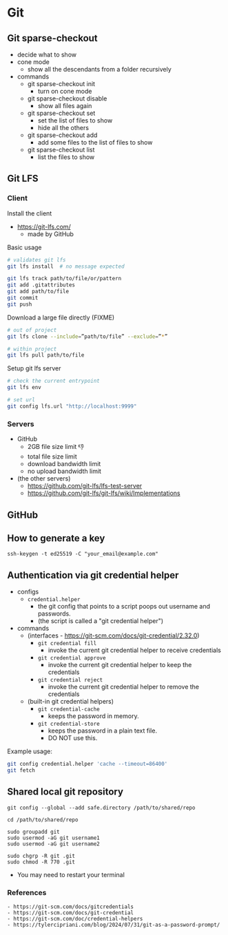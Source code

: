 # Git

## Git sparse-checkout

- decide what to show
- cone mode
  - show all the descendants from a folder recursively
- commands
    - git sparse-checkout init
        - turn on cone mode
    - git sparse-checkout disable
        - show all files again
    - git sparse-checkout set
        - set the list of files to show
        - hide all the others
    - git sparse-checkout add
        - add some files to the list of files to show
    - git sparse-checkout list
        - list the files to show

## Git LFS

### Client

Install the client

- https://git-lfs.com/
    - made by GitHub

Basic usage

```bash
# validates git lfs
git lfs install  # no message expected

git lfs track path/to/file/or/pattern
git add .gitattributes
git add path/to/file
git commit
git push
```

Download a large file directly (FIXME)

```bash
# out of project
git lfs clone --include=”path/to/file” --exclude=”*”

# within project
git lfs pull path/to/file
```

Setup git lfs server

```bash
# check the current entrypoint
git lfs env

# set url
git config lfs.url "http://localhost:9999"
```

### Servers

- GitHub
    - 2GB file size limit 👎
    - total file size limit
    - download bandwidth limit
    - no upload bandwidth limit
- (the other servers)
    - https://github.com/git-lfs/lfs-test-server
    - https://github.com/git-lfs/git-lfs/wiki/Implementations

## GitHub

## How to generate a key

```shell
ssh-keygen -t ed25519 -C "your_email@example.com"
```

## Authentication via git credential helper

- configs
    - `credential.helper`
        - the git config that points to a script poops out username and passwords.
        - (the script is called a "git credential helper")
- commands
    - (interfaces - https://git-scm.com/docs/git-credential/2.32.0)
        - `git credential fill`
            - invoke the current git credential helper to receive credentials
        - `git credential approve`
            - invoke the current git credential helper to keep the credentials
        - `git credential reject`
            - invoke the current git credential helper to remove the credentials
    - (built-in git credential helpers)
        - `git credential-cache`
            - keeps the password in memory.
        - `git credential-store`
            - keeps the password in a plain text file.
            - DO NOT use this.

Example usage:

```bash
git config credential.helper 'cache --timeout=86400'
git fetch
```

## Shared local git repository

```
git config --global --add safe.directory /path/to/shared/repo

cd /path/to/shared/repo

sudo groupadd git
sudo usermod -aG git username1
sudo usermod -aG git username2

sudo chgrp -R git .git
sudo chmod -R 770 .git
```

- You may need to restart your terminal

### References

    - https://git-scm.com/docs/gitcredentials
    - https://git-scm.com/docs/git-credential
    - https://git-scm.com/doc/credential-helpers
    - https://tylercipriani.com/blog/2024/07/31/git-as-a-password-prompt/
